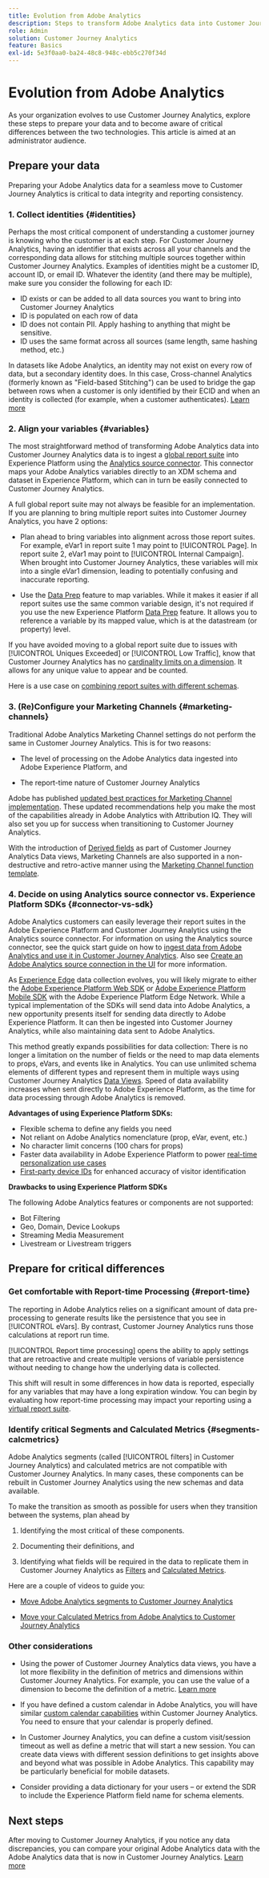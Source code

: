 ```yaml
---
title: Evolution from Adobe Analytics
description: Steps to transform Adobe Analytics data into Customer Journey Analytics data
role: Admin
solution: Customer Journey Analytics
feature: Basics
exl-id: 5e3f0aa0-ba24-48c8-948c-ebb5c270f34d
---
```

# Evolution from Adobe Analytics

As your organization evolves to use Customer Journey Analytics, explore these steps to prepare your data and to become aware of critical differences between the two technologies. This article is aimed at an administrator audience.

## Prepare your data

Preparing your Adobe Analytics data for a seamless move to Customer Journey Analytics is critical to data integrity and reporting consistency.

### 1. Collect identities {#identities}

Perhaps the most critical component of understanding a customer journey is knowing who the customer is at each step. For Customer Journey Analytics, having an identifier that exists across all your channels and the corresponding data allows for stitching multiple sources together within Customer Journey Analytics. 
Examples of identities might be a customer ID, account ID, or email ID. Whatever the identity (and there may be multiple), make sure you consider the following for each ID:

* ID exists or can be added to all data sources you want to bring into Customer Journey Analytics
* ID is populated on each row of data
* ID does not contain PII. Apply hashing to anything that might be sensitive. 
* ID uses the same format across all sources (same length, same hashing method, etc.)

In datasets like Adobe Analytics, an identity may not exist on every row of data, but a secondary identity does. In this case, Cross-channel Analytics (formerly known as "Field-based Stitching") can be used to bridge the gap between rows when a customer is only identified by their ECID and when an identity is collected (for example, when a customer authenticates). [Learn more](https://experienceleague.adobe.com/docs/analytics-platform/using/cja-connections/cca/overview.html)

### 2. Align your variables {#variables}

The most straightforward method of transforming Adobe Analytics data into Customer Journey Analytics data is to ingest a [global report suite](https://experienceleague.adobe.com/docs/analytics/implementation/prepare/global-rs.html) into Experience Platform using the [Analytics source connector](https://experienceleague.adobe.com/docs/experience-platform/sources/ui-tutorials/create/adobe-applications/analytics.html). This connector maps your Adobe Analytics variables directly to an XDM schema and dataset in Experience Platform, which can in turn be easily connected to Customer Journey Analytics. 

A full global report suite may not always be feasible for an implementation. If you are planning to bring multiple report suites into Customer Journey Analytics, you have 2 options:

* Plan ahead to bring variables into alignment across those report suites. For example, eVar1 in report suite 1 may point to [!UICONTROL Page]. In report suite 2, eVar1 may point to [!UICONTROL Internal Campaign]. When brought into Customer Journey Analytics, these variables will mix into a single eVar1 dimension, leading to potentially confusing and inaccurate reporting.

* Use the [Data Prep](https://experienceleague.adobe.com/docs/experience-platform/data-prep/home.html) feature to map variables. While it makes it easier if all report suites use the same common variable design, it's not required if you use the new Experience Platform [Data Prep](https://experienceleague.adobe.com/docs/experience-platform/sources/ui-tutorials/create/adobe-applications/analytics.html#mapping) feature. It allows you to reference a variable by its mapped value, which is at the datastream (or property) level.

If you have avoided moving to a global report suite due to issues with [!UICONTROL Uniques Exceeded] or [!UICONTROL Low Traffic], know that Customer Journey Analytics has no [cardinality limits on a dimension](/help/components/dimensions/high-cardinality.md). It allows for any unique value to appear and be counted.

Here is a use case on [combining report suites with different schemas](/help/use-cases/aa-data/combine-report-suites.md).

### 3. (Re)Configure your Marketing Channels {#marketing-channels}

Traditional Adobe Analytics Marketing Channel settings do not perform the same in Customer Journey Analytics. This is for two reasons:

* The level of processing on the Adobe Analytics data ingested into Adobe Experience Platform, and 

* The report-time nature of Customer Journey Analytics  

Adobe has published [updated best practices for Marketing Channel implementation](https://experienceleague.adobe.com/docs/analytics/components/marketing-channels/mchannel-best-practices.html). These updated recommendations  help you make the most of the capabilities already in Adobe Analytics with Attribution IQ. They will also set you up for success when transitioning to Customer Journey Analytics.

With the introduction of [Derived fields](../data-views/derived-fields/derived-fields.md) as part of Customer Journey Analytics Data views, Marketing Channels are also supported in a non-destructive and retro-active manner using the [Marketing Channel function template](../data-views/derived-fields/derived-fields.md#function-templates).

### 4. Decide on using Analytics source connector vs. Experience Platform SDKs {#connector-vs-sdk}

Adobe Analytics customers can easily leverage their report suites in the Adobe Experience Platform and Customer Journey Analytics using the Analytics source connector. For information on using the Analytics source connector, see the quick start guide on how to [ingest data from Adobe Analytics and use it in Customer Journey Analytics](../data-ingestion/analytics.md). Also see [Create an Adobe Analytics source connection in the UI](https://experienceleague.adobe.com/docs/experience-platform/sources/ui-tutorials/create/adobe-applications/analytics.html?lang=en) for more information.

As [Experience Edge](https://experienceleague.adobe.com/docs/experience-platform/edge/home.html) data collection evolves, you will likely migrate to either the [Adobe Experience Platform Web SDK](https://experienceleague.adobe.com/docs/web-sdk.html) or [Adobe Experience Platform Mobile SDK](https://experienceleague.adobe.com/docs/mobile.html) with the Adobe Experience Platform Edge Network. While a typical implementation of the SDKs will send data into Adobe Analytics, a new opportunity presents itself for sending data directly to Adobe Experience Platform. It can then be ingested into Customer Journey Analytics, while also maintaining data sent to Adobe Analytics. 

This method greatly expands possibilities for data collection: There is no longer a limitation on the number of fields or the need to map data elements to props, eVars, and events like in Analytics. You can use unlimited schema elements of different types and represent them in multiple ways using Customer Journey Analytics [Data Views](/help/data-views/data-views.md). Speed of data availability increases when sent directly to Adobe Experience Platform, as the time for data processing through Adobe Analytics is removed. 

**Advantages of using Experience Platform SDKs:**

* Flexible schema to define any fields you need
* Not reliant on Adobe Analytics nomenclature (prop, eVar, event, etc.)
* No character limit concerns (100 chars for props)
* Faster data availability in Adobe Experience Platform to power [real-time personalization use cases](https://experienceleague.adobe.com/docs/experience-platform/destinations/ui/activate/configure-personalization-destinations.html?lang=en)
* [First-party device IDs](https://experienceleague.adobe.com/docs/experience-platform/edge/identity/first-party-device-ids.html?lang=en) for enhanced accuracy of visitor identification

**Drawbacks to using Experience Platform SDKs**

The following Adobe Analytics features or components are not supported:

* Bot Filtering
* Geo, Domain, Device Lookups
* Streaming Media Measurement
* Livestream or Livestream triggers

## Prepare for critical differences

### Get comfortable with Report-time Processing {#report-time}

The reporting in Adobe Analytics relies on a significant amount of data pre-processing to generate results like the persistence that you see in [!UICONTROL eVars]. By contrast, Customer Journey Analytics runs those calculations at report run time.

[!UICONTROL Report time processing] opens the ability to apply settings that are retroactive and create multiple versions of variable persistence without needing to change how the underlying data is collected. 

This shift will result in some differences in how data is reported, especially for any variables that may have a long expiration window. You can begin by evaluating how report-time processing may impact your reporting using a [virtual report suite](https://experienceleague.adobe.com/docs/analytics/components/virtual-report-suites/vrs-report-time-processing.html). 

### Identify critical Segments and Calculated Metrics {#segments-calcmetrics}

Adobe Analytics segments (called [!UICONTROL filters] in Customer Journey Analytics) and calculated metrics are not compatible with Customer Journey Analytics. In many cases, these components can be rebuilt in Customer Journey Analytics using the new schemas and data available. 

To make the transition as smooth as possible for users when they transition between the systems, plan ahead by

1. Identifying the most critical of these components.

2. Documenting their definitions, and 

3. Identifying what fields will be required in the data to replicate them in Customer Journey Analytics as [Filters](/help/components/filters/filters-overview.md) and [Calculated Metrics](/help/components/calc-metrics/calc-metr-overview.md).

Here are a couple of videos to guide you:

* [Move Adobe Analytics segments to Customer Journey Analytics](https://experienceleague.adobe.com/docs/customer-journey-analytics-learn/tutorials/moving-adobe-analytics-segments-to-customer-journey-analytics.html)

* [Move your Calculated Metrics from Adobe Analytics to Customer Journey Analytics](https://experienceleague.adobe.com/docs/customer-journey-analytics-learn/tutorials/components/calc-metrics/moving-your-calculated-metrics-from-adobe-analytics-to-customer-journey-analytics.html?lang=en)

### Other considerations

* Using the power of Customer Journey Analytics data views, you have a lot more flexibility in the definition of metrics and dimensions within Customer Journey Analytics. For example, you can use the value of a dimension to become the definition of a metric. [Learn more](/help/use-cases/data-views/data-views-usecases.md)

* If you have defined a custom calendar in Adobe Analytics, you will have similar [custom calendar capabilities](/help/components/date-ranges/custom-date-ranges.md) within Customer Journey Analytics. You need to ensure that your calendar is properly defined.

* In Customer Journey Analytics, you can define a custom visit/session timeout as well as define a metric that will start a new session. You can create data views with different session definitions to get insights above and beyond what was possible in Adobe Analytics. This capability may be particularly beneficial for mobile datasets.

* Consider providing a data dictionary for your users – or extend the SDR to include the Experience Platform field name for schema elements.

## Next steps

After moving to Customer Journey Analytics, if you notice any data discrepancies, you can compare your original Adobe Analytics data with the Adobe Analytics data that is now in Customer Journey Analytics. [Learn more](/help/troubleshooting/compare.md)
